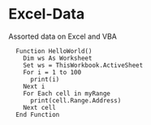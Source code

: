 # Excel-Data
Assorted data on Excel and VBA

```vbnet
  Function HelloWorld()
    Dim ws As Worksheet
    Set ws = ThisWorkbook.ActiveSheet
    For i = 1 to 100
      print(i)
    Next i
    For Each cell in myRange
      print(cell.Range.Address)
    Next cell
  End Function
  
```
